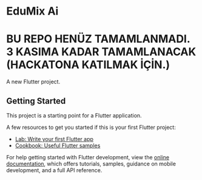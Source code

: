 # EduMix Ai  
# BU REPO HENÜZ TAMAMLANMADI. 3 KASIMA KADAR TAMAMLANACAK (HACKATONA KATILMAK İÇİN.)

A new Flutter project.

## Getting Started

This project is a starting point for a Flutter application.

A few resources to get you started if this is your first Flutter project:

- [Lab: Write your first Flutter app](https://docs.flutter.dev/get-started/codelab)
- [Cookbook: Useful Flutter samples](https://docs.flutter.dev/cookbook)

For help getting started with Flutter development, view the
[online documentation](https://docs.flutter.dev/), which offers tutorials,
samples, guidance on mobile development, and a full API reference.
